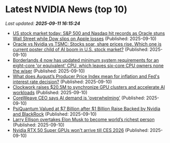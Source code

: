# Latest NVIDIA News (top 10)
_Last updated: **2025-09-11 16:15:24**_

- [US stock market today: S&P 500 and Nasdaq hit records as Oracle stuns Wall Street while Dow slips on Apple losses](https://economictimes.indiatimes.com/news/international/us/us-stock-market-today-sp-500-and-nasdaq-hit-records-as-oracle-stuns-wall-street-with-ai-forecast-while-dow-slips-on-apple-losses/articleshow/123812335.cms) (Published: 2025-09-10)
- [Oracle vs Nvidia vs TSMC: Stocks soar, share prices rise. Which one is current poster child of AI boom in U.S. stock market?](https://economictimes.indiatimes.com/news/international/us/oracle-vs-nvidia-vs-tsmc-stocks-soar-share-prices-rise-which-one-is-current-poster-child-of-ai-boom-in-u-s-stock-market/articleshow/123812903.cms) (Published: 2025-09-10)
- [Borderlands 4 now has updated minimum system requirements for an eight-core 'or equivalent' CPU, which leaves six-core CPU owners none the wiser](https://www.pcgamer.com/hardware/processors/borderlands-4-now-has-updated-minimum-system-requirements-for-an-eight-core-or-equivalent-cpu-which-leaves-six-core-cpu-owners-none-the-wiser/) (Published: 2025-09-10)
- [What does August’s Producer Price Index mean for inflation and Fed's interest rate decision?](https://economictimes.indiatimes.com/news/international/us/inflation-report-ppi-producer-price-index-august-2025-cpi-data-fed-rate-cut-decision/articleshow/123812355.cms) (Published: 2025-09-10)
- [Clockwork raises $20.5M to synchronize GPU clusters and accelerate AI workloads](https://siliconangle.com/2025/09/10/clockwork-raises-20-5m-synchronize-gpu-clusters-accelerate-ai-workloads/) (Published: 2025-09-10)
- [CoreWeave CEO says AI demand is 'overwhelming'](https://finance.yahoo.com/news/coreweave-ceo-says-ai-demand-is-overwhelming-155700474.html) (Published: 2025-09-10)
- [PsiQuantum Valued at $7 Billion after $1 Billion Raise Backed by Nvidia and BlackRock](https://biztoc.com/x/b4be90021599d24d) (Published: 2025-09-10)
- [Larry Ellison overtakes Elon Musk to become world’s richest person](https://www.irishtimes.com/business/2025/09/10/larry-ellison-overtakes-elon-musk-to-become-worlds-richest-person/) (Published: 2025-09-10)
- [Nvidia RTX 50 Super GPUs won't arrive till CES 2026](https://www.notebookcheck.net/Nvidia-RTX-50-Super-GPUs-won-t-arrive-till-CES-2026.1111126.0.html) (Published: 2025-09-10)

